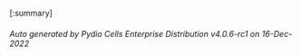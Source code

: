 






[:summary]

###### Auto generated by Pydio Cells Enterprise Distribution v4.0.6-rc1 on 16-Dec-2022
